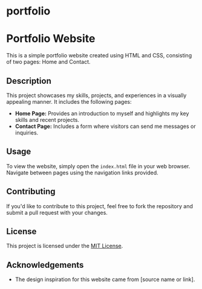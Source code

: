 # portfolio


# Portfolio Website

This is a simple portfolio website created using HTML and CSS, consisting of two pages: Home and Contact.

## Description

This project showcases my skills, projects, and experiences in a visually appealing manner. It includes the following pages:

- **Home Page:** Provides an introduction to myself and highlights my key skills and recent projects.
- **Contact Page:** Includes a form where visitors can send me messages or inquiries.

## Usage

To view the website, simply open the `index.html` file in your web browser. Navigate between pages using the navigation links provided.

## Contributing

If you'd like to contribute to this project, feel free to fork the repository and submit a pull request with your changes.

## License

This project is licensed under the [MIT License](LICENSE).

## Acknowledgements

- The design inspiration for this website came from [source name or link].

